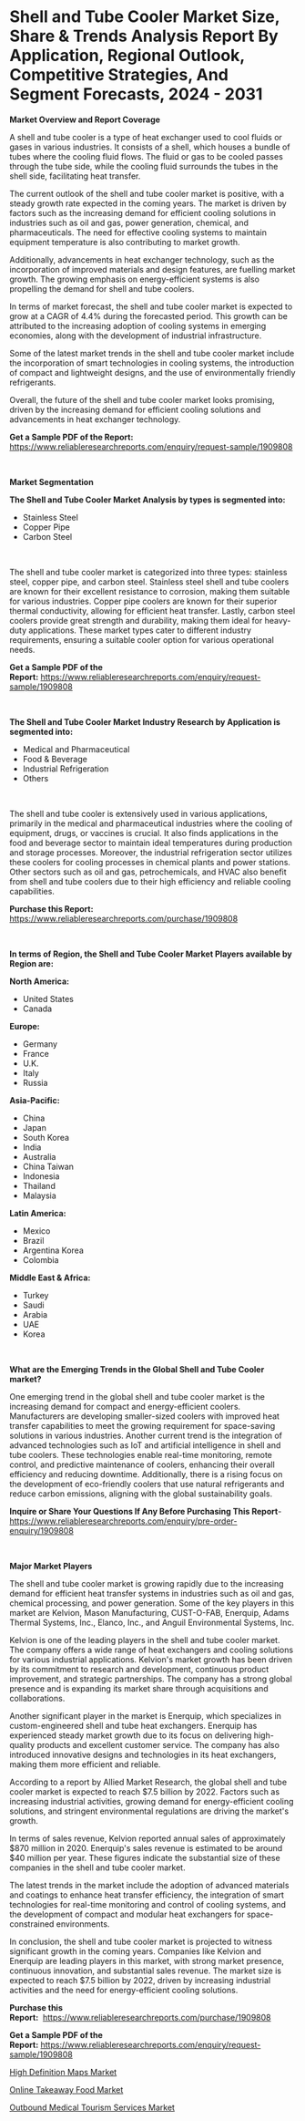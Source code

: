 <p><h1>Shell and Tube Cooler Market Size, Share & Trends Analysis Report By Application, Regional Outlook, Competitive Strategies, And Segment Forecasts, 2024 - 2031</h1></p><p><strong>Market Overview and Report Coverage</strong></p>
<p><p>A shell and tube cooler is a type of heat exchanger used to cool fluids or gases in various industries. It consists of a shell, which houses a bundle of tubes where the cooling fluid flows. The fluid or gas to be cooled passes through the tube side, while the cooling fluid surrounds the tubes in the shell side, facilitating heat transfer.</p><p>The current outlook of the shell and tube cooler market is positive, with a steady growth rate expected in the coming years. The market is driven by factors such as the increasing demand for efficient cooling solutions in industries such as oil and gas, power generation, chemical, and pharmaceuticals. The need for effective cooling systems to maintain equipment temperature is also contributing to market growth.</p><p>Additionally, advancements in heat exchanger technology, such as the incorporation of improved materials and design features, are fuelling market growth. The growing emphasis on energy-efficient systems is also propelling the demand for shell and tube coolers.</p><p>In terms of market forecast, the shell and tube cooler market is expected to grow at a CAGR of 4.4% during the forecasted period. This growth can be attributed to the increasing adoption of cooling systems in emerging economies, along with the development of industrial infrastructure.</p><p>Some of the latest market trends in the shell and tube cooler market include the incorporation of smart technologies in cooling systems, the introduction of compact and lightweight designs, and the use of environmentally friendly refrigerants.</p><p>Overall, the future of the shell and tube cooler market looks promising, driven by the increasing demand for efficient cooling solutions and advancements in heat exchanger technology.</p></p>
<p><strong>Get a Sample PDF of the Report:</strong> <a href="https://www.reliableresearchreports.com/enquiry/request-sample/1909808">https://www.reliableresearchreports.com/enquiry/request-sample/1909808</a></p>
<p>&nbsp;</p>
<p><strong>Market Segmentation</strong></p>
<p><strong>The Shell and Tube Cooler Market Analysis by types is segmented into:</strong></p>
<p><ul><li>Stainless Steel</li><li>Copper Pipe</li><li>Carbon Steel</li></ul></p>
<p>&nbsp;</p>
<p><p>The shell and tube cooler market is categorized into three types: stainless steel, copper pipe, and carbon steel. Stainless steel shell and tube coolers are known for their excellent resistance to corrosion, making them suitable for various industries. Copper pipe coolers are known for their superior thermal conductivity, allowing for efficient heat transfer. Lastly, carbon steel coolers provide great strength and durability, making them ideal for heavy-duty applications. These market types cater to different industry requirements, ensuring a suitable cooler option for various operational needs.</p></p>
<p><strong>Get a Sample PDF of the Report:</strong>&nbsp;<a href="https://www.reliableresearchreports.com/enquiry/request-sample/1909808">https://www.reliableresearchreports.com/enquiry/request-sample/1909808</a></p>
<p>&nbsp;</p>
<p><strong>The Shell and Tube Cooler Market Industry Research by Application is segmented into:</strong></p>
<p><ul><li>Medical and Pharmaceutical</li><li>Food & Beverage</li><li>Industrial Refrigeration</li><li>Others</li></ul></p>
<p>&nbsp;</p>
<p><p>The shell and tube cooler is extensively used in various applications, primarily in the medical and pharmaceutical industries where the cooling of equipment, drugs, or vaccines is crucial. It also finds applications in the food and beverage sector to maintain ideal temperatures during production and storage processes. Moreover, the industrial refrigeration sector utilizes these coolers for cooling processes in chemical plants and power stations. Other sectors such as oil and gas, petrochemicals, and HVAC also benefit from shell and tube coolers due to their high efficiency and reliable cooling capabilities.</p></p>
<p><strong>Purchase this Report:</strong>&nbsp; <a href="https://www.reliableresearchreports.com/purchase/1909808">https://www.reliableresearchreports.com/purchase/1909808</a></p>
<p>&nbsp;</p>
<p><strong>In terms of Region, the Shell and Tube Cooler Market Players available by Region are:</strong></p>
<p>
    <p> <strong> North America: </strong>
        <ul>
            <li>United States</li>
            <li>Canada</li>
        </ul>
        </p> 
    <p> <strong> Europe: </strong>
        <ul>
            <li>Germany</li>
            <li>France</li>
            <li>U.K.</li>
            <li>Italy</li>
            <li>Russia</li>
        </ul>
        </p> 
    <p> <strong> Asia-Pacific: </strong>
        <ul>
            <li>China</li>
            <li>Japan</li>
            <li>South Korea</li>
            <li>India</li>
            <li>Australia</li>
            <li>China Taiwan</li>
            <li>Indonesia</li>
            <li>Thailand</li>
            <li>Malaysia</li>
        </ul>
        </p> 
    <p> <strong> Latin America: </strong>
        <ul>
            <li>Mexico</li>
            <li>Brazil</li>
            <li>Argentina Korea</li>
            <li>Colombia</li>
        </ul>
        </p> 
    <p> <strong> Middle East & Africa: </strong>
        <ul>
            <li>Turkey</li>
            <li>Saudi</li>
            <li>Arabia</li>
            <li>UAE</li>
            <li>Korea</li>
        </ul>
    </p>
    </p>
<p>&nbsp;</p>
<p><strong>What are the Emerging Trends in the Global Shell and Tube Cooler market?</strong></p>
<p><p>One emerging trend in the global shell and tube cooler market is the increasing demand for compact and energy-efficient coolers. Manufacturers are developing smaller-sized coolers with improved heat transfer capabilities to meet the growing requirement for space-saving solutions in various industries. Another current trend is the integration of advanced technologies such as IoT and artificial intelligence in shell and tube coolers. These technologies enable real-time monitoring, remote control, and predictive maintenance of coolers, enhancing their overall efficiency and reducing downtime. Additionally, there is a rising focus on the development of eco-friendly coolers that use natural refrigerants and reduce carbon emissions, aligning with the global sustainability goals.</p></p>
<p><strong>Inquire or Share Your Questions If Any Before Purchasing This Report</strong>- <a href="https://www.reliableresearchreports.com/enquiry/pre-order-enquiry/1909808">https://www.reliableresearchreports.com/enquiry/pre-order-enquiry/1909808</a></p>
<p>&nbsp;</p>
<p><strong>Major Market Players</strong></p>
<p><p>The shell and tube cooler market is growing rapidly due to the increasing demand for efficient heat transfer systems in industries such as oil and gas, chemical processing, and power generation. Some of the key players in this market are Kelvion, Mason Manufacturing, CUST-O-FAB, Enerquip, Adams Thermal Systems, Inc., Elanco, Inc., and Anguil Environmental Systems, Inc.</p><p>Kelvion is one of the leading players in the shell and tube cooler market. The company offers a wide range of heat exchangers and cooling solutions for various industrial applications. Kelvion's market growth has been driven by its commitment to research and development, continuous product improvement, and strategic partnerships. The company has a strong global presence and is expanding its market share through acquisitions and collaborations.</p><p>Another significant player in the market is Enerquip, which specializes in custom-engineered shell and tube heat exchangers. Enerquip has experienced steady market growth due to its focus on delivering high-quality products and excellent customer service. The company has also introduced innovative designs and technologies in its heat exchangers, making them more efficient and reliable.</p><p>According to a report by Allied Market Research, the global shell and tube cooler market is expected to reach $7.5 billion by 2022. Factors such as increasing industrial activities, growing demand for energy-efficient cooling solutions, and stringent environmental regulations are driving the market's growth.</p><p>In terms of sales revenue, Kelvion reported annual sales of approximately $870 million in 2020. Enerquip's sales revenue is estimated to be around $40 million per year. These figures indicate the substantial size of these companies in the shell and tube cooler market.</p><p>The latest trends in the market include the adoption of advanced materials and coatings to enhance heat transfer efficiency, the integration of smart technologies for real-time monitoring and control of cooling systems, and the development of compact and modular heat exchangers for space-constrained environments.</p><p>In conclusion, the shell and tube cooler market is projected to witness significant growth in the coming years. Companies like Kelvion and Enerquip are leading players in this market, with strong market presence, continuous innovation, and substantial sales revenue. The market size is expected to reach $7.5 billion by 2022, driven by increasing industrial activities and the need for energy-efficient cooling solutions.</p></p>
<p><strong>Purchase this Report:</strong>&nbsp;&nbsp;<a href="https://www.reliableresearchreports.com/purchase/1909808">https://www.reliableresearchreports.com/purchase/1909808</a></p>
<p></p>
<p><strong>Get a Sample PDF of the Report:</strong>&nbsp;<a href="https://www.reliableresearchreports.com/enquiry/request-sample/1909808">https://www.reliableresearchreports.com/enquiry/request-sample/1909808</a></p>
<p><p><a href="https://medium.com/@ridhantakke90/high-definition-maps-market-furnishes-information-on-market-share-market-trends-and-market-growth-e9d874601687">High Definition Maps Market</a></p><p><a href="https://medium.com/@ridhantakke90/decoding-online-takeaway-food-market-metrics-market-share-trends-and-growth-patterns-276050452111">Online Takeaway Food Market</a></p><p><a href="https://medium.com/@ridhantakke90/outbound-medical-tourism-services-market-size-reveals-the-best-marketing-channels-in-global-fba6a496f7f7">Outbound Medical Tourism Services Market</a></p></p>